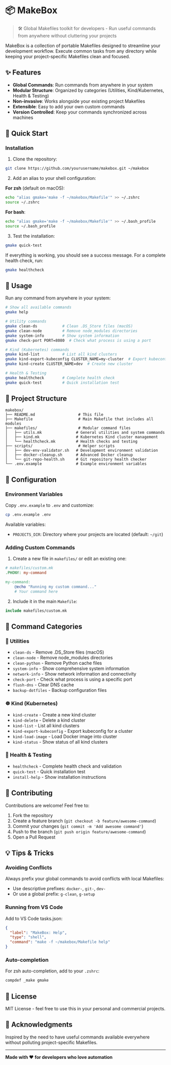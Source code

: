 # 📦 MakeBox

> 🛠️ Global Makefiles toolkit for developers - Run useful commands from anywhere without cluttering your projects

MakeBox is a collection of portable Makefiles designed to streamline your development workflow. Execute common tasks from any directory while keeping your project-specific Makefiles clean and focused.

## ✨ Features

- **Global Commands**: Run commands from anywhere in your system
- **Modular Structure**: Organized by categories (Utilities, Kind/Kubernetes, Health & Testing)
- **Non-invasive**: Works alongside your existing project Makefiles
- **Extensible**: Easy to add your own custom commands
- **Version Controlled**: Keep your commands synchronized across machines

## 🚀 Quick Start

### Installation

1. Clone the repository:
```bash
git clone https://github.com/yourusername/makebox.git ~/makebox
```

2. Add an alias to your shell configuration:

**For zsh** (default on macOS):
```bash
echo "alias gmake='make -f ~/makebox/Makefile'" >> ~/.zshrc
source ~/.zshrc
```

**For bash**:
```bash
echo "alias gmake='make -f ~/makebox/Makefile'" >> ~/.bash_profile
source ~/.bash_profile
```

3. Test the installation:
```bash
gmake quick-test
```

If everything is working, you should see a success message. For a complete health check, run:
```bash
gmake healthcheck
```

## 📖 Usage

Run any command from anywhere in your system:

```bash
# Show all available commands
gmake help

# Utility commands
gmake clean-ds           # Clean .DS_Store files (macOS)
gmake clean-node         # Remove node_modules directories
gmake system-info        # Show system information
gmake check-port PORT=8080  # Check what process is using a port

# Kind (Kubernetes) commands
gmake kind-list          # List all kind clusters
gmake kind-export-kubeconfig CLUSTER_NAME=my-cluster  # Export kubeconfig
gmake kind-create CLUSTER_NAME=dev  # Create new cluster

# Health & Testing
gmake healthcheck        # Complete health check
gmake quick-test         # Quick installation test
```

## 📁 Project Structure

```
makebox/
├── README.md                   # This file
├── Makefile                    # Main Makefile that includes all modules
├── makefiles/                  # Modular command files
│   ├── utils.mk               # General utilities and system commands
│   ├── kind.mk                # Kubernetes Kind cluster management
│   └── healthcheck.mk         # Health checks and testing
├── scripts/                    # Helper scripts
│   ├── dev-env-validator.sh   # Development environment validation
│   ├── docker-cleanup.sh      # Advanced Docker cleanup
│   └── git-repo-health.sh     # Git repository health checker
└── .env.example               # Example environment variables
```

## 🔧 Configuration

### Environment Variables

Copy `.env.example` to `.env` and customize:

```bash
cp .env.example .env
```

Available variables:
- `PROJECTS_DIR`: Directory where your projects are located (default: `~/git`)

### Adding Custom Commands

1. Create a new file in `makefiles/` or edit an existing one:

```makefile
# makefiles/custom.mk
.PHONY: my-command

my-command:
    @echo "Running my custom command..."
    # Your command here
```

2. Include it in the main `Makefile`:

```makefile
include makefiles/custom.mk
```

## 🎯 Command Categories

### 🔧 Utilities
- `clean-ds` - Remove .DS_Store files (macOS)
- `clean-node` - Remove node_modules directories  
- `clean-python` - Remove Python cache files
- `system-info` - Show comprehensive system information
- `network-info` - Show network information and connectivity
- `check-port` - Check what process is using a specific port
- `flush-dns` - Clear DNS cache
- `backup-dotfiles` - Backup configuration files

### ☸️ Kind (Kubernetes)
- `kind-create` - Create a new kind cluster
- `kind-delete` - Delete a kind cluster
- `kind-list` - List all kind clusters
- `kind-export-kubeconfig` - Export kubeconfig for a cluster
- `kind-load-image` - Load Docker image into cluster
- `kind-status` - Show status of all kind clusters

### 🏥 Health & Testing
- `healthcheck` - Complete health check and validation
- `quick-test` - Quick installation test
- `install-help` - Show installation instructions

## 🤝 Contributing

Contributions are welcome! Feel free to:

1. Fork the repository
2. Create a feature branch (`git checkout -b feature/awesome-command`)
3. Commit your changes (`git commit -m 'Add awesome command'`)
4. Push to the branch (`git push origin feature/awesome-command`)
5. Open a Pull Request

## 💡 Tips & Tricks

### Avoiding Conflicts

Always prefix your global commands to avoid conflicts with local Makefiles:
- Use descriptive prefixes: `docker-`, `git-`, `dev-`
- Or use a global prefix: `g-clean`, `g-setup`

### Running from VS Code

Add to VS Code tasks.json:
```json
{
  "label": "MakeBox: Help",
  "type": "shell",
  "command": "make -f ~/makebox/Makefile help"
}
```

### Auto-completion

For zsh auto-completion, add to your `.zshrc`:
```bash
compdef _make gmake
```

## 📝 License

MIT License - feel free to use this in your personal and commercial projects.

## 🙏 Acknowledgments

Inspired by the need to have useful commands available everywhere without polluting project-specific Makefiles.

---

**Made with ❤️ for developers who love automation**